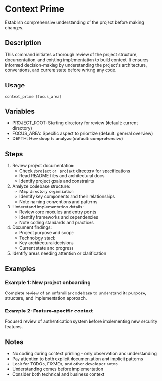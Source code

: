 # Context Prime

Establish comprehensive understanding of the project before making changes.

## Description
This command initiates a thorough review of the project structure, documentation, and existing implementation to build context. It ensures informed decision-making by understanding the project's architecture, conventions, and current state before writing any code.

## Usage
`context_prime [focus_area]`

## Variables
- PROJECT_ROOT: Starting directory for review (default: current directory)
- FOCUS_AREA: Specific aspect to prioritize (default: general overview)
- DEPTH: How deep to analyze (default: comprehensive)

## Steps
1. Review project documentation:
   - Check `@project` or `_project` directory for specifications
   - Read README files and architectural docs
   - Identify project goals and constraints
2. Analyze codebase structure:
   - Map directory organization
   - Identify key components and their relationships
   - Note naming conventions and patterns
3. Understand implementation details:
   - Review core modules and entry points
   - Identify frameworks and dependencies
   - Note coding standards and practices
4. Document findings:
   - Project purpose and scope
   - Technology stack
   - Key architectural decisions
   - Current state and progress
5. Identify areas needing attention or clarification

## Examples
### Example 1: New project onboarding
Complete review of an unfamiliar codebase to understand its purpose, structure, and implementation approach.

### Example 2: Feature-specific context
Focused review of authentication system before implementing new security features.

## Notes
- No coding during context priming - only observation and understanding
- Pay attention to both explicit documentation and implicit patterns
- Look for TODOs, FIXMEs, and other developer notes
- Understanding comes before implementation
- Consider both technical and business context